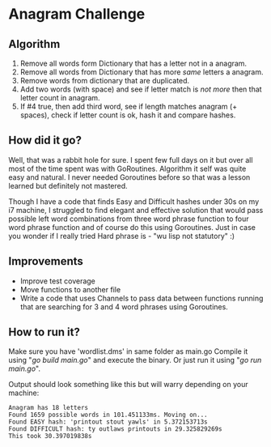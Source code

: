 # Anagram Challenge

## Algorithm
1. Remove all words form Dictionary that has a letter not in a anagram.
2. Remove all words from Dictionary that has more *same* letters a anagram.
3. Remove words from dictionary that are duplicated.
4. Add two words (with space) and see if letter match is *not more* then that letter count in anagram.
5. If #4 true, then add third word, see if length matches anagram (+ spaces), check if letter count is ok, hash it and compare hashes.

## How did it go?
Well, that was a rabbit hole for sure. I spent few full days on it but over all most of the time spent was with GoRoutines. Algorithm it self was quite easy and natural.
I never needed Goroutines before so that was a lesson learned but definitely not mastered. 

Though I have a code that finds Easy and Difficult hashes under 30s on my i7 machine, I struggled to find elegant and effective solution that would pass possible left word combinations from three word phrase function to four word phrase function and of course do this using Goroutines. Just in case you wonder if I really tried Hard phrase is - "wu lisp not statutory" :)

## Improvements

* Improve test coverage
* Move functions to another file
* Write a code that uses Channels to pass data between functions running that are searching for 3 and 4 word phrases using Goroutines.

## How to run it?
Make sure you have 'wordlist.dms' in same folder as main.go
Compile it using "*go build main.go*" and execute the binary. Or just run it using "*go run main.go*".

Output should look something like this but will warry depending on your machine:
```
Anagram has 18 letters
Found 1659 possible words in 101.451133ms. Moving on...
Found EASY hash: 'printout stout yawls' in 5.372153713s
Found DIFFICULT hash: ty outlaws printouts in 29.325829269s
This took 30.397019838s
```